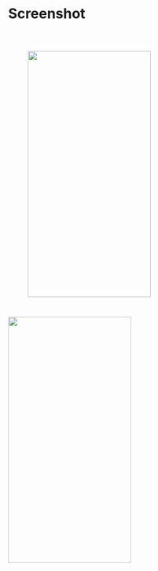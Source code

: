 <h1>Screenshot</h1>
<img src="https://github.com/ShaikhAS-119/Devturn_internship_projects/assets/114922956/258990f9-1ce8-44b5-a552-c8ac3f5afd01" style="width:250px;height:500px;margin:40px">
<img src="https://github.com/ShaikhAS-119/Devturn_internship_projects/assets/114922956/13a342db-d862-43dc-a2c6-cf41b7c39f05" style="width:250px;height:500px;">

